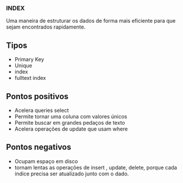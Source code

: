 ### INDEX

Uma maneira de estruturar os dados de forma mais eficiente para que sejam encontrados rapidamente.

## Tipos

* Primary Key 
* Unique
* index
* fulltext index

## Pontos positivos

* Acelera queries select
* Permite tornar uma coluna com valores únicos
* Permite buscar em grandes pedaços de texto
* Acelera operações de update que usam where

## Pontos negativos

* Ocupam espaço em disco 
* tornam lentas as operações de insert , update, delete, porque cada índice precisa ser atualizado junto com o dado.